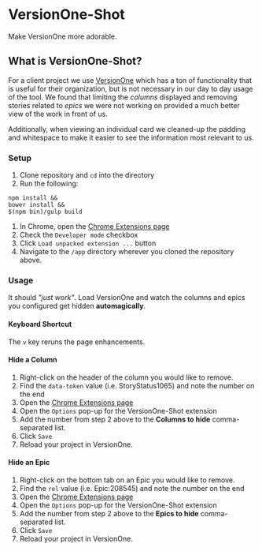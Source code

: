 # VersionOne-Shot

Make VersionOne more adorable.

## What is VersionOne-Shot?

For a client project we use [VersionOne](http://www.versionone.com) which has a ton of functionality that is useful for their organization, but is not necessary in our day to day usage of the tool. We found that limiting the *columns* displayed and removing stories related to *epics* we were not working on provided a much better view of the work in front of us.

Additionally, when viewing an individual card we cleaned-up the padding and whitespace to make it easier to see the information most relevant to us.

### Setup
1. Clone repository and `cd` into the directory
1. Run the following:
  ```
  npm install &&
  bower install &&
  $(npm bin)/gulp build
  ```
1. In Chrome, open the [Chrome Extensions page](chrome://extensions/)
1. Check the `Developer mode` checkbox
1. Click `Load unpacked extension ...` button
1. Navigate to the `/app` directory wherever you cloned the repository above.

### Usage
It should *"just work"*. Load VersionOne and watch the columns and epics you configured get hidden **automagically**.

#### Keyboard Shortcut
The `v` key reruns the page enhancements.

#### Hide a Column
1. Right-click on the header of the column you would like to remove.
2. Find the `data-token` value (i.e. StoryStatus1065) and note the number on the end
3. Open the [Chrome Extensions page](chrome://extensions/)
4. Open the `Options` pop-up for the VersionOne-Shot extension
5. Add the number from step 2 above to the **Columns to hide** comma-separated list.
6. Click `Save`
7. Reload your project in VersionOne.

#### Hide an Epic
1. Right-click on the bottom tab on an Epic you would like to remove.
2. Find the `rel` value (i.e. Epic:208545) and note the number on the end
3. Open the [Chrome Extensions page](chrome://extensions/)
4. Open the `Options` pop-up for the VersionOne-Shot extension
5. Add the number from step 2 above to the **Epics to hide** comma-separated list.
6. Click `Save`
7. Reload your project in VersionOne.
